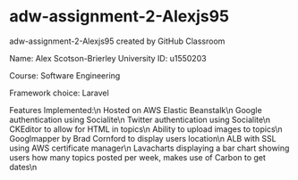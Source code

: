 # adw-assignment-2-Alexjs95
adw-assignment-2-Alexjs95 created by GitHub Classroom

Name: Alex Scotson-Brierley
University ID: u1550203

Course: Software Engineering


Framework choice: Laravel

Features Implemented:\n
Hosted on AWS Elastic Beanstalk\n
Google authentication using Socialite\n
Twitter authentication using Socialite\n
CKEditor to allow for HTML in topics\n
Ability to upload images to topics\n
Googlmapper by Brad Cornford to display users location\n
ALB with SSL using AWS certificate manager\n
Lavacharts displaying a bar chart showing users how many topics posted per week, makes use of Carbon to get dates\n
